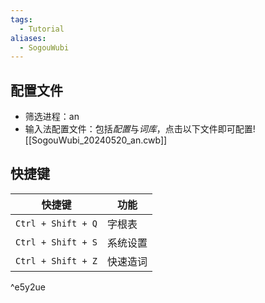 ```yaml
---
tags:
  - Tutorial
aliases:
  - SogouWubi
---
```

## 配置文件
- 筛选进程：an 
- 输入法配置文件：包括*配置*与*词库*，点击以下文件即可配置![[SogouWubi_20240520_an.cwb]]
## 快捷键

| 快捷键                | 功能   |
| ------------------ | ---- |
| `Ctrl + Shift + Q` | 字根表  |
| `Ctrl + Shift + S` | 系统设置 |
| `Ctrl + Shift + Z` | 快速造词 |

^e5y2ue
